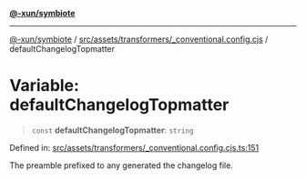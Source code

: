 [**@-xun/symbiote**](../../../../../README.md)

***

[@-xun/symbiote](../../../../../README.md) / [src/assets/transformers/\_conventional.config.cjs](../README.md) / defaultChangelogTopmatter

# Variable: defaultChangelogTopmatter

> `const` **defaultChangelogTopmatter**: `string`

Defined in: [src/assets/transformers/\_conventional.config.cjs.ts:151](https://github.com/Xunnamius/symbiote/blob/75014db0d306eae609fdd593e692bde4e3ec6d31/src/assets/transformers/_conventional.config.cjs.ts#L151)

The preamble prefixed to any generated the changelog file.
